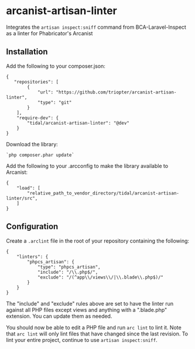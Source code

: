 arcanist-artisan-linter
=======================

Integrates the `artisan inspect:sniff` command from BCA-Laravel-Inspect as a linter for Phabricator's Arcanist

Installation
------------

Add the following to your composer.json:

	{
	   "repositories": [
			{
				"url": "https://github.com/triopter/arcanist-artisan-linter",
				"type": "git"
			}
		],
		"require-dev": {
			"tidal/arcanist-artisan-linter": "@dev"
		}
	}

Download the library:

	`php composer.phar update`

Add the following to your .arcconfig to make the library available to Arcanist:

	{
		"load": [
			"relative_path_to_vendor_directory/tidal/arcanist-artisan-linter/src",
		]
	}

Configuration
-------------

Create a `.arclint` file in the root of your repository containing the following:

	{
		"linters": {
			"phpcs_artisan": {
				"type": "phpcs_artisan",
				"include": "/\\.php$/",
				"exclude": "/(^app\\/views\\/|\\.blade\\.php$)/"
			}
		}
	}


The "include" and "exclude" rules above are set to have the linter run against all PHP files except views and
anything with a ".blade.php" extension.  You can update them as needed.

You should now be able to edit a PHP file and run `arc lint` to lint it.  Note that `arc lint` will only lint
files that have changed since the last revision.  To lint your entire project, continue to use 
`artisan inspect:sniff`.
